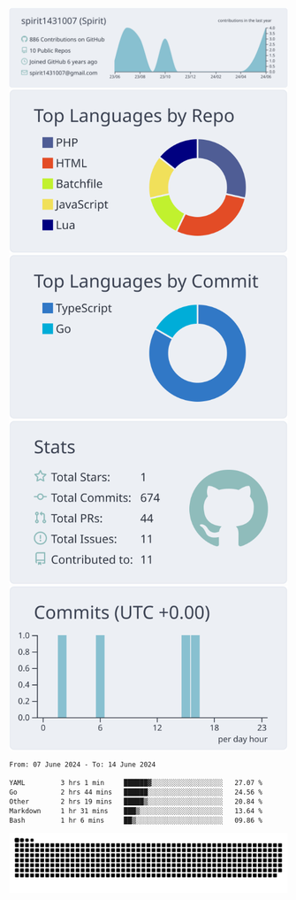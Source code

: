 [![](https://raw.githubusercontent.com/spirit1431007/spirit1431007/master/profile-summary-card-output/nord_bright/0-profile-details.svg)](https://git.io/spiritx)
[![](https://raw.githubusercontent.com/spirit1431007/spirit1431007/master/profile-summary-card-output/nord_bright/1-repos-per-language.svg)](https://git.io/spiritx) [![](https://raw.githubusercontent.com/spirit1431007/spirit1431007/master/profile-summary-card-output/nord_bright/2-most-commit-language.svg)](https://git.io/spiritx)
[![](https://raw.githubusercontent.com/spirit1431007/spirit1431007/master/profile-summary-card-output/nord_bright/3-stats.svg)](https://git.io/spiritx) [![](https://raw.githubusercontent.com/spirit1431007/spirit1431007/master/profile-summary-card-output/nord_bright/4-productive-time.svg)](https://git.io/spiritx)

<!--START_SECTION:waka-->

```txt
From: 07 June 2024 - To: 14 June 2024

YAML         3 hrs 1 min     ██████▓░░░░░░░░░░░░░░░░░░   27.07 %
Go           2 hrs 44 mins   ██████░░░░░░░░░░░░░░░░░░░   24.56 %
Other        2 hrs 19 mins   █████▒░░░░░░░░░░░░░░░░░░░   20.84 %
Markdown     1 hr 31 mins    ███▒░░░░░░░░░░░░░░░░░░░░░   13.64 %
Bash         1 hr 6 mins     ██▒░░░░░░░░░░░░░░░░░░░░░░   09.86 %
```

<!--END_SECTION:waka-->

![contribution](https://github.com/spirit1431007/spirit1431007/blob/output/github-contribution-grid-snake.svg)
